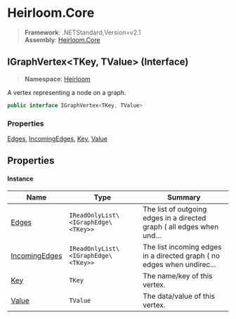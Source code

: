 # Heirloom.Core

> **Framework**: .NETStandard,Version=v2.1  
> **Assembly**: [Heirloom.Core][0]

## IGraphVertex\<TKey, TValue> (Interface)

> **Namespace**: [Heirloom][0]

A vertex representing a node on a graph.

```cs
public interface IGraphVertex<TKey, TValue>
```

### Properties

[Edges][1], [IncomingEdges][2], [Key][3], [Value][4]

## Properties

#### Instance

| Name               | Type                                | Summary                                                                |
|--------------------|-------------------------------------|------------------------------------------------------------------------|
| [Edges][1]         | `IReadOnlyList\<IGraphEdge\<TKey>>` | The list of outgoing edges in a directed graph ( all edges when und... |
| [IncomingEdges][2] | `IReadOnlyList\<IGraphEdge\<TKey>>` | The list incoming edges in a directed graph ( no edges when undirec... |
| [Key][3]           | `TKey`                              | The name/key of this vertex.                                           |
| [Value][4]         | `TValue`                            | The data/value of this vertex.                                         |

[0]: ../../Heirloom.Core.md
[1]: IGraphVertex[TKey,TValue]/Edges.md
[2]: IGraphVertex[TKey,TValue]/IncomingEdges.md
[3]: IGraphVertex[TKey,TValue]/Key.md
[4]: IGraphVertex[TKey,TValue]/Value.md
